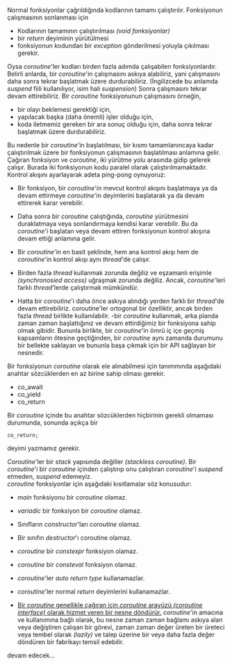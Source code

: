 Normal fonksiyonlar çağrıldığında kodlarının tamamı çalıştırılır. Fonksiyonun çalışmasının sonlanması için
- Kodlarının tamamının çalıştırılması _(void fonksiyonlar)_
- bir _return_ deyiminin yürütülmesi
- fonksiyonun kodundan bir _exception_ gönderilmesi yoluyla çıkılması gerekir.

Oysa _coroutine_'ler kodları birden fazla adımda çalışabilen fonksiyonlardır.
Belirli anlarda, bir _coroutine_'in çalışmasını askıya alabiliriz, yani çalışmasını daha sonra tekrar başlatmak üzere durdurabiliriz. (İngilizcede bu anlamda _suspend_ fiili kullanılıyor, isim hali _suspension_) Sonra çalışmasını tekrar devam ettirebiliriz.
Bir _coroutine_ fonksiyonunun çalışmasını örneğin, 
- bir olayı beklemesi gerektiği için,
- yapılacak başka (daha önemli) işler olduğu için,
- koda iletmemiz gereken bir ara sonuç olduğu için, 
daha sonra tekrar başlatmak üzere durdurabiliriz.

Bu nedenle bir _coroutine_'in başlatılması, bir kısmı tamamlanıncaya kadar çalıştırılmak üzere bir fonksiyonun çalışmasının başlatılması anlamına gelir. 
Çağıran fonksiyon ve _coroutine_, iki yürütme yolu arasında gidip gelerek çalışır. 
Burada iki fonksiyonun kodu paralel olarak çalıştırılmamaktadır. Kontrol akışını ayarlayarak adeta ping-pong oynuyoruz:
- Bir fonksiyon, bir _coroutine_'in mevcut kontrol akışını başlatmaya ya da devam ettirmeye _coroutine_'in deyimlerini başlatarak ya da devam ettirerek karar verebilir.
- Daha sonra bir _coroutine_ çalıştığında, _coroutine_ yürütmesini duraklatmaya veya sonlandırmaya kendisi karar verebilir. Bu da _coroutine_'i başlatan veya devam ettiren fonksiyonun kontrol akışına devam ettiği anlamına gelir.

- Bir _coroutine_'in en basit şeklinde, hem ana kontrol akışı hem de _coroutine_'in kontrol akışı aynı _thread_'de çalışır. 
- Birden fazla _thread_ kullanmak zorunda değiliz ve eşzamanlı erişimle _(synchronosied access)_ uğraşmak zorunda değiliz. Ancak, _coroutine_'leri farklı _thread_'lerde çalıştırmak mümkündür. 
- Hatta bir _coroutine_'i daha önce askıya alındığı yerden farklı bir _thread_'de devam ettirebiliriz.
coroutine'ler ortogonal bir özelliktir, ancak birden fazla _thread_ birlikte kullanılabilir.
-bir _coroutine_ kullanmak, arka planda zaman zaman başlattığınız ve devam ettirdiğimiz bir fonksiyona sahip olmak gibidir. 
Bununla birlikte, bir _coroutine_'in ömrü iç içe geçmiş kapsamların ötesine geçtiğinden, bir _coroutine_ aynı zamanda durumunu bir bellekte saklayan ve bununla başa çıkmak için bir API sağlayan bir nesnedir.

Bir fonksiyonun _coroutine_ olarak ele alınabilmesi için tanımmında aşağıdaki anahtar sözcüklerden en az birine sahip olması gerekir.
- co_await
- co_yield
- co_return

Bir _coroutine_ içinde bu anahtar sözcüklerden hiçbirinin gerekli olmaması durumunda, sonunda açıkça bir 
```
co_return; 
```
deyimi yazmamız gerekir.

_Coroutine_'ler bir _stack_ yapısında değiller _(stackless coroutine)_. Bir _coroutine_'i bir _coroutine_ içinden çalıştırıp onu çalıştıran _coroutine_'i _suspend_ etmeden, _suspend_ edemeyiz.<br>
_coroutine_ fonksiyonlar için aşağıdaki kısıtlamalar söz konusudur:
- _main_ fonksiyonu bir _coroutine_ olamaz.
- _variadic_ bir fonksiyon bir _coroutine_ olamaz.
- Sınıfların _constructor_'ları _coroutine_ olamaz.
- Bir sınıfın _destructor_'ı coroutine olamaz.
- _coroutine_ bir _constexpr_ fonksiyon olamaz.
- _coroutine_ bir _consteval_ fonksiyon olamaz.
- _coroutine_'ler _auto return type_  kullanamazlar.
- _coroutine_'ler normal _return_ deyimlerini kullanamazlar.

- [Bir _coroutine_ genellikle çağıran için _coroutine_ arayüzü _(coroutine interface)_ olarak hizmet veren bir nesne döndürür.](https://github.com/necatiergin/COROUTINES/blob/main/notlar/coroutine_interface.md)
_coroutine_'in amacına ve kullanımına bağlı olarak, bu nesne zaman zaman bağlamı askıya alan veya değiştiren çalışan bir görevi, zaman zaman değer üreten bir üreteci veya tembel olarak _(lazily)_ ve talep üzerine bir veya daha fazla değer döndüren bir fabrikayı temsil edebilir.<br>



devam edecek...


